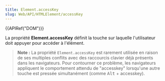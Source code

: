 ```yaml
---
title: Element.accessKey
slug: Web/API/HTMLElement/accessKey
---
```


{{APIRef("DOM")}}

La propriété **Element.accessKey** définit la touche sur laquelle l'utilisateur doit appuyer pour accéder à l'élément.

> **Note :** La propriété `Element.accessKey` est rarement utilisée en raison de ses multiples conflits avec des raccourcis clavier déjà présents dans les navigateurs. Pour contourner ce problème, les navigateurs appliquent le comportement attendu de "accesskey" lorsqu'une autre touche est pressée simultanément (comme <kbd>Alt</kbd> + accesskey).
